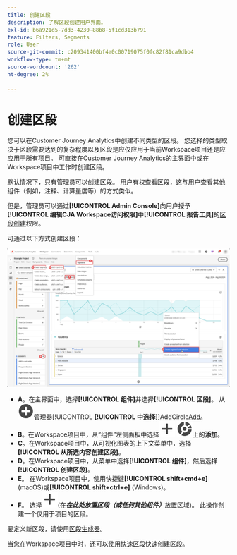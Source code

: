 ```yaml
---
title: 创建区段
description: 了解区段创建用户界面。
exl-id: b6a921d5-7dd3-4230-88b8-5f1cd313b791
feature: Filters, Segments
role: User
source-git-commit: c209341400bf4e0c00719075f0fc82f81ca9dbb4
workflow-type: tm+mt
source-wordcount: '262'
ht-degree: 2%

---
```


# 创建区段

您可以在Customer Journey Analytics中创建不同类型的区段。  您选择的类型取决于区段需要达到的复杂程度以及区段是应仅应用于当前Workspace项目还是应应用于所有项目。 可直接在Customer Journey Analytics的主界面中或在Workspace项目中工作时创建区段。

默认情况下，只有管理员可以创建区段。 用户有权查看区段，这与用户查看其他组件（例如，注释、计算量度等）的方式类似。

但是，管理员可以通过&#x200B;**[!UICONTROL Admin Console]**&#x200B;向用户授予&#x200B;**[!UICONTROL 编辑CJA Workspace访问权限]**&#x200B;中&#x200B;**[!UICONTROL 报告工具]**&#x200B;的[区段创建](/help/technotes/access-control.md#user-level-access)权限。

可通过以下方式创建区段：

![创建区段的方法](assets/create-filter.png)

* **A**。在主界面中，选择&#x200B;**[!UICONTROL 组件]**&#x200B;并选择&#x200B;**[!UICONTROL 区段]**。 从![区段](/help/assets/icons/AddCircle.svg)管理器[!UICONTROL **[!UICONTROL 中选择]**]AddCircle[Add](/help/components/segments/seg-manage.md)。
* **B**。在Workspace项目中，从“组件”左侧面板中选择![区段](/help/assets/icons/Add.svg) ![区段](/help/assets/icons/Segmentation.svg)上的&#x200B;**添加**。
* **C**。在Workspace项目中，从可视化图表的上下文菜单中，选择&#x200B;**[!UICONTROL 从所选内容创建区段]**。
* **D**。在Workspace项目中，从菜单中选择&#x200B;**[!UICONTROL 组件]**，然后选择&#x200B;**[!UICONTROL 创建区段]**。
* **E**。 在Workspace项目中，使用快捷键&#x200B;**[!UICONTROL shift+cmd+e]** (macOS)或&#x200B;**[!UICONTROL shift+ctrl+e]** (Windows)。
* **F**。 选择![添加](/help/assets/icons/Add.svg)(在&#x200B;***在此处放置区段（或任何其他组件）***&#x200B;放置区域)。 此操作创建一个仅用于项目的区段。

要定义新区段，请使用[区段生成器](/help/components/segments/seg-builder.md)。

当您在Workspace项目中时，还可以使用[快速区段](/help/components/segments/seg-quick.md)快速创建区段。
